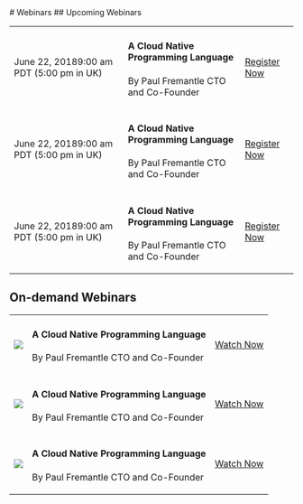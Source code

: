 <script src="/js/events.js"></script>
<link rel="stylesheet" href="/css/events-page.css"></link>
<link rel="stylesheet" href="/css/webinar-listing-page.css"></link>
# Webinars
## Upcoming Webinars

<table class="cEventTable cWebinarList">
    <tr>
        <td class="cEventDateContainer"><span class="cEventDate">June 22, 2018</span>9:00 am PDT (5:00 pm in UK)</td>
        <td class="cEventDetail"><h4>A Cloud Native Programming Language</h4>
        <p>By
        Paul Fremantle
        CTO and Co-Founder</p>
        </td>
        <td class="cEventURL"><a class="cEventRegistration" href="https://wso2.com/library/webinars/2018/06/ballerina-a-cloud-native-programming-language/">Register Now</a></td>
    </tr>
    <tr>
        <td class="cEventDateContainer"><span class="cEventDate">June 22, 2018</span>9:00 am PDT (5:00 pm in UK)</td>
        <td class="cEventDetail"><h4>A Cloud Native Programming Language</h4>
        <p>By
        Paul Fremantle
        CTO and Co-Founder</p>
        </td>
        <td class="cEventURL"><a class="cEventRegistration" href="https://wso2.com/library/webinars/2018/06/ballerina-a-cloud-native-programming-language/">Register Now</a></td>
    </tr>
    <tr>
        <td class="cEventDateContainer"><span class="cEventDate">June 22, 2018</span>9:00 am PDT (5:00 pm in UK)</td>
        <td class="cEventDetail"><h4>A Cloud Native Programming Language</h4>
        <p>By
        Paul Fremantle
        CTO and Co-Founder</p>
        </td>
        <td class="cEventURL"><a class="cEventRegistration" href="https://wso2.com/library/webinars/2018/06/ballerina-a-cloud-native-programming-language/">Register Now</a></td>
    </tr>
</table>

## On-demand Webinars

<table class="cEventTable cGLList">
    <tr>
        <td class="cEventDateContainer"><a href=""><img src="https://embed-ssl.wistia.com/deliveries/d9431522dd6c5adcc46d96ce498b0797d675c211.jpg?image_crop_resized=900x506&image_play_button=true&image_play_button_size=2x&image_play_button_color=20b6b0e0" /></a></td>
        <td class="cEventDetail"><h4>A Cloud Native Programming Language</h4>
        <p>By
        Paul Fremantle
        CTO and Co-Founder</p>
        </td>
        <td class="cEventURL"><a class="cEventRegistration" href="https://wso2.com/library/webinars/2018/06/ballerina-a-cloud-native-programming-language/">Watch Now</a></td>
    </tr>
    <tr>
        <td class="cEventDateContainer"><a href=""><img src="https://embed-ssl.wistia.com/deliveries/d9431522dd6c5adcc46d96ce498b0797d675c211.jpg?image_crop_resized=900x506&image_play_button=true&image_play_button_size=2x&image_play_button_color=20b6b0e0" /></a></td>
        <td class="cEventDetail"><h4>A Cloud Native Programming Language</h4>
        <p>By
        Paul Fremantle
        CTO and Co-Founder</p>
        </td>
        <td class="cEventURL"><a class="cEventRegistration" href="https://wso2.com/library/webinars/2018/06/ballerina-a-cloud-native-programming-language/">Watch Now</a></td>
    </tr>
    <tr>
        <td class="cEventDateContainer"><a href=""><img src="https://embed-ssl.wistia.com/deliveries/d9431522dd6c5adcc46d96ce498b0797d675c211.jpg?image_crop_resized=900x506&image_play_button=true&image_play_button_size=2x&image_play_button_color=20b6b0e0" /></a></td>
        <td class="cEventDetail"><h4>A Cloud Native Programming Language</h4>
        <p>By
        Paul Fremantle
        CTO and Co-Founder</p>
        </td>
        <td class="cEventURL"><a class="cEventRegistration" href="https://wso2.com/library/webinars/2018/06/ballerina-a-cloud-native-programming-language/">Watch Now</a></td>
    </tr>
</table>
